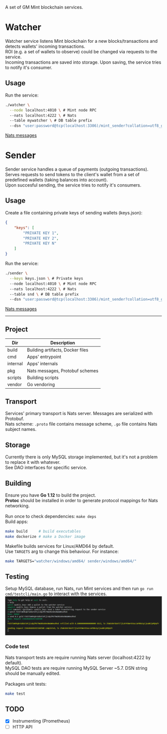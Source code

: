 A set of GM Mint blockchain services.



# Watcher

Watcher service listens Mint blockchain for a new blocks/transactions and detects wallets' incoming transactions. \
ROI (e.g. a set of wallets to observe) could be changed via requests to the service. \
Incoming transactions are saved into storage. Upon saving, the service tries to notify it's consumer.

## Usage

Run the service:
```sh
./watcher \
  --node localhost:4010 \ # Mint node RPC
  --nats localhost:4222 \ # Nats
  --table mywatcher \ # DB table prefix
  --dsn "user:password@tcp(localhost:3306)/mint_sender?collation=utf8_general_ci&timeout=10s&readTimeout=60s&writeTimeout=60s"
```

[Nats messages](pkg/watcher/nats/wallet/README.md)



# Sender

Sender service handles a queue of payments (outgoing transactions). \
Serves requests to send tokens to the client's wallet from a set of predefined wallets (taking balances into account). \
Upon succesful sending, the service tries to notify it's consumers.

## Usage

Create a file containing private keys of sending wallets (keys.json):
```json
{
	"keys": [
		"PRIVATE KEY 1",
		"PRIVATE KEY 2",
		"PRIVATE KEY N"
	]
}
```

Run the service:
```sh
./sender \
  --keys keys.json \ # Private keys
  --node localhost:4010 \ # Mint node RPC
  --nats localhost:4222 \ # Nats
  --table snd \ # DB table prefix
  --dsn "user:password@tcp(localhost:3306)/mint_sender?collation=utf8_general_ci&timeout=10s&readTimeout=60s&writeTimeout=60s"
```

[Nats messages](pkg/sender/nats/sender/README.md)



---



## Project

| Dir | Description |
| --- | ----------- |
| build    | Building artifacts, Docker files |
| cmd      | Apps' entrypoint |
| internal | Apps' internals |
| pkg      | Nats messages, Protobuf schemes |
| scripts  | Building scripts |
| vendor   | Go vendoring |



## Transport

Services' primary transport is Nats server. Messages are serialized with Protobuf. \
Nats scheme: `.proto` file contains message scheme, `.go` file contains Nats subject names.



## Storage

Currently there is only MySQL storage implemented, but it's not a problem to replace it with whatever. \
See DAO interfaces for specific service.



## Building

Ensure you have **Go 1.12** to build the project. \
**Protoc** should be installed in order to generate protocol mappings for Nats networking. \
\
Run once to check dependencies: `make deps` \
Build apps:
```sh
make build     # build executables
make dockerize # make a Docker image
```
Makefile builds services for Linux/AMD64 by default. \
Use `TARGETS` arg to change this behaviour. For instance:
```sh
make TARGETS="watcher/windows/amd64/ sender/windows/amd64/"
```



## Testing

Setup MySQL database, run Nats, run Mint services and then run `go run cmd/testcli/main.go` to interact with the services. \
![Test Cli](docs/testcli.png)

### Code test
Nats transport tests are require running Nats server (localhost:4222 by default). \
MySQL DAO tests are require running MySQL Server ~5.7. DSN string should be manually edited. \
\
Packages unit tests:
```sh
make test
```



## TODO

- [x] Instrumenting (Prometheus)
- [ ] HTTP API
